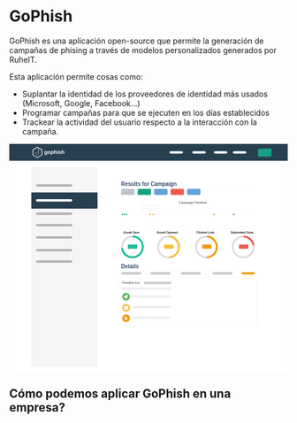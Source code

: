 # GoPhish

GoPhish es una aplicación open-source que permite la generación de campañas de phising a través de modelos personalizados generados por RuheIT.

Esta aplicación permite cosas como:

* Suplantar la identidad de los proveedores de identidad más usados (Microsoft, Google, Facebook...)
* Programar campañas para que se ejecuten en los días establecidos
* Trackear la actividad del usuario respecto a la interacción con la campaña.

<svg xmlns="http://www.w3.org/2000/svg" width="1060" height="862" viewBox="0 0 1060 862" style="background:#fff"><path d="M444.636 622.056v43.213" fill="none" stroke="#ddd"/><title>Gophish Dashboard</title><path d="M444.636 582.255v43.213" fill="none" stroke="#ddd"/><path d="M425.532 314.179h490.123" fill="none" stroke="#eee" stroke-width=".5"/><path d="M333.994 88.143c1.088 0 1.97 4.752 1.97 10.616v739.588c0 5.864-.882 10.616-1.97 10.616H85.806c-1.088 0-1.97-4.752-1.97-10.616V98.76c0-5.864.882-10.616 1.97-10.616h248.188z" fill="#f5f5f5" fill-rule="evenodd"/><path d="M-68 1h1210v64H-68V1" fill-opacity=".047" fill-rule="evenodd"/><path d="M1142 0v64H-63V0z" fill="#283f50" fill-rule="evenodd"/><rect rx="4.5" height="9" width="76" y="487.676" x="426.089" fill="#b3b3b3" fill-opacity=".7" fill-rule="evenodd"/><path d="M333.994 184.655c1.088 0 1.97.382 1.97.854v59.541c0 .472-.882.855-1.97.855H85.806c-1.088 0-1.97-.383-1.97-.855v-59.54c0-.473.882-.855 1.97-.855h248.188z" fill="#283f50" fill-rule="evenodd"/><rect rx="4.5" height="9" width="138" y="153.673" x="101.836" fill="#b3b3b3" fill-rule="evenodd"/><rect rx="4.5" height="31.128" width="51" y="17.486" x="947.049" fill="#16a085" fill-rule="evenodd"/><path d="M107.131 11.196L88.784 21.68v20.968l18.347 10.484 18.347-10.484V21.68l-18.347-10.484zm-.13 3.068l15.774 9.018V41.31L107 50.325 91.228 41.31V23.282l15.773-9.018z" fill="#fff"/><path d="M472.126 134.444l6.911 3.808-6.753 4.081z" transform="matrix(.07027 0 0 .16555 68.26 10.178)" fill="#fff" stroke="#fff" stroke-width="4" stroke-linecap="square"/><path d="M101.708 33.05v3.657-3.657z" fill="none" stroke="#fff" stroke-width=".9506891199999999"/><g stroke="#fff" transform="translate(2.291 -188) scale(.20968)"><circle transform="matrix(1.13346 0 0 1.13346 -46.21 890.208)" cx="496.078" cy="99.471" r="5.553" fill="#283f50" stroke-width="4" stroke-linecap="round" stroke-linejoin="round"/><path d="M516.102 1073.24a20.98 20.98 0 0 1-10.49 18.169 20.98 20.98 0 0 1-20.981 0 20.98 20.98 0 0 1-10.49-18.17" fill="#283f50" stroke-width="4.53384" stroke-linecap="square"/><path d="M516.164 1009.552v61.88-61.88z" fill="none" stroke-width="4.534"/><path d="M472.35 1049.784l9.521 12.33-5.745-2.01-3.777-10.32z" fill="#fff"/></g><text style="line-height:125%" x="132.862" y="38.371" font-weight="400" font-size="40" font-family="Sans" letter-spacing="0" word-spacing="0" fill="#fff"><tspan x="132.862" y="38.371"><tspan x="132.862" y="38.371" style="-inkscape-font-specification:'sans-serif Bold'" font-weight="700" font-size="20" font-family="sans-serif">gophish</tspan></tspan></text><rect x="610.011" y="28.092" width="51" height="8.613" rx="4.5" fill="#fff" fill-rule="evenodd"/><rect rx="4.5" height="8.613" width="51" y="28.092" x="696.854" fill="#fff" fill-rule="evenodd"/><rect x="778.873" y="28.092" width="51" height="8.613" rx="4.5" fill="#fff" fill-rule="evenodd"/><rect rx="4.5" height="8.613" width="51" y="28.092" x="851.243" fill="#fff" fill-rule="evenodd"/><rect x="883.692" y="487.938" width="51" height="8.613" rx="4.5" fill="#f39c12" fill-rule="evenodd"/><rect x="537.365" y="487.676" width="76" height="9" rx="4.5" fill="#b3b3b3" fill-opacity=".7" fill-rule="evenodd"/><text style="line-height:125%;-inkscape-font-specification:'sans-serif Bold'" x="468.325" y="430.522" transform="scale(.9096 1.09938)" font-weight="700" font-size="36.384" font-family="sans-serif" letter-spacing="0" word-spacing="0" fill="#283f5f" fill-opacity=".941"><tspan x="468.325" y="430.522" font-size="22.5">Details</tspan></text><text style="line-height:125%" x="468.325" y="144.681" transform="scale(.9096 1.09938)" font-weight="400" font-size="36.384" font-family="Sans" letter-spacing="0" word-spacing="0" fill="#283f5f" fill-opacity=".941"><tspan x="468.325" y="144.681" style="-inkscape-font-specification:'sans-serif Bold'" font-weight="700" font-size="22.5" font-family="sans-serif">Results for Campaign</tspan></text><rect x="101.836" y="210.08" width="138" height="9" rx="4.5" fill="#fff" fill-rule="evenodd"/><rect x="101.836" y="261.052" width="138" height="9" rx="4.5" fill="#b3b3b3" fill-rule="evenodd"/><rect rx="4.5" height="9" width="138" y="304.474" x="101.836" fill="#b3b3b3" fill-rule="evenodd"/><rect x="101.836" y="351.112" width="138" height="9" rx="4.5" fill="#b3b3b3" fill-rule="evenodd"/><rect rx="4.5" height="9" width="138" y="399.358" x="101.836" fill="#b3b3b3" fill-rule="evenodd"/><rect x="101.836" y="442.78" width="138" height="9" rx="4.5" fill="#b3b3b3" fill-rule="evenodd"/><path d="M469.036 348.271a43.518 43.518 0 0 0-43.519 43.519 43.518 43.518 0 0 0 43.519 43.518 43.518 43.518 0 0 0 43.518-43.518 43.518 43.518 0 0 0-43.518-43.519zm0 7.514a36.004 36.004 0 0 1 36.004 36.005 36.004 36.004 0 0 1-36.004 36.005 36.004 36.004 0 0 1-36.005-36.005 36.004 36.004 0 0 1 36.005-36.005zM606.26 348.271a43.518 43.518 0 0 0-43.52 43.519 43.518 43.518 0 0 0 43.52 43.518 43.518 43.518 0 0 0 43.518-43.518 43.518 43.518 0 0 0-43.519-43.519zm0 7.514a36.004 36.004 0 0 1 36.004 36.005 36.004 36.004 0 0 1-36.005 36.005 36.004 36.004 0 0 1-36.004-36.005 36.004 36.004 0 0 1 36.004-36.005zM750.667 348.271a43.518 43.518 0 0 0-43.519 43.519 43.518 43.518 0 0 0 43.519 43.518 43.518 43.518 0 0 0 43.518-43.518 43.518 43.518 0 0 0-43.518-43.519zm0 7.514a36.004 36.004 0 0 1 36.004 36.005 36.004 36.004 0 0 1-36.004 36.005 36.004 36.004 0 0 1-36.005-36.005 36.004 36.004 0 0 1 36.005-36.005zM890.5 348.271a43.518 43.518 0 0 0-43.519 43.519 43.518 43.518 0 0 0 43.519 43.518 43.518 43.518 0 0 0 43.518-43.518A43.518 43.518 0 0 0 890.5 348.27zm0 7.514a36.004 36.004 0 0 1 36.004 36.005 36.004 36.004 0 0 1-36.004 36.005 36.004 36.004 0 0 1-36.005-36.005 36.004 36.004 0 0 1 36.005-36.005z" fill="#ddd" stroke="#fff" stroke-width=".21"/><path d="M470.231 347.948a43.518 43.518 0 0 1 41.967 43.44 43.518 43.518 0 0 1-43.52 43.519 43.518 43.518 0 0 1-43.148-38.291h7.573a36.004 36.004 0 0 0 35.576 30.777 36.004 36.004 0 0 0 36.006-36.006 36.004 36.004 0 0 0-34.454-35.949v-7.49z" fill="#1abc9c" stroke="#fff" stroke-width=".21"/><path d="M608.049 348.25a43.518 43.518 0 0 1 41.966 43.44 43.518 43.518 0 0 1-41.966 43.464v-7.537a36.004 36.004 0 0 0 34.453-35.928 36.004 36.004 0 0 0-34.453-35.95v-7.49z" fill="#f9bf3b" stroke="#fff" stroke-width=".21"/><path d="M751.983 348.25a43.518 43.518 0 0 1 41.967 43.44 43.518 43.518 0 0 1-41.967 43.464v-7.537a36.004 36.004 0 0 0 34.453-35.928 36.004 36.004 0 0 0-34.453-35.95v-7.49z" fill="#f39c12" stroke="#fff" stroke-width=".21"/><path d="M892.3 348.45v7.49a36.004 36.004 0 0 1 33.795 29.217h7.603A43.518 43.518 0 0 0 892.3 348.45z" fill="#f05b4f" stroke="#fff" stroke-width=".21"/><rect rx="3.152" height="15.85" width="35.722" y="382.741" x="451.387" fill="#1abc9c" fill-rule="evenodd"/><rect x="589.693" y="382.741" width="35.722" height="15.85" rx="3.152" fill="#f9bf3b" fill-rule="evenodd"/><rect rx="3.152" height="15.85" width="35.722" y="382.741" x="734.432" fill="#f39c12" fill-rule="evenodd"/><rect x="874.346" y="382.741" width="35.722" height="15.85" rx="3.152" fill="#f05b4f" fill-rule="evenodd"/><path d="M425.532 268.345h490.123" fill="none" stroke="#ddd" stroke-width=".5" stroke-dasharray="1.5,.5"/><text style="line-height:125%" x="-191.377" y="123.832" font-weight="400" font-size="40" font-family="Sans" letter-spacing="0" word-spacing="0"/><path d="M425.532 165.202h490.123" fill="none" stroke="#eee" stroke-width=".5"/><circle cx="854.763" cy="268.386" r="2.913" fill="#f05b4f" stroke="#f05b4f" stroke-width=".302" stroke-dasharray=".90579045,.30193015" stroke-opacity=".444"/><circle r="2.913" cy="268.386" cx="778.373" fill="#f39c12" stroke="#f05b4f" stroke-width=".302" stroke-dasharray=".90579045,.30193015" stroke-opacity=".444"/><circle cx="547.595" cy="268.386" r="2.913" fill="#f9bf3b" stroke="#f05b4f" stroke-width=".302" stroke-dasharray=".90579045,.30193015" stroke-opacity=".444"/><circle r="2.913" cy="268.386" cx="535.131" fill="#f9bf3b" stroke="#f05b4f" stroke-width=".302" stroke-dasharray=".90579045,.30193015" stroke-opacity=".444"/><circle cx="431" cy="268.386" r="2.913" fill="#1abc9c" stroke="#f05b4f" stroke-width=".302" stroke-dasharray=".90579045,.30193015" stroke-opacity=".444"/><circle r="2.913" cy="268.386" cx="438.639" fill="#1abc9c" stroke="#f05b4f" stroke-width=".302" stroke-dasharray=".90579045,.30193015" stroke-opacity=".444"/><circle cx="446.278" cy="268.386" r="2.913" fill="#1abc9c" stroke="#f05b4f" stroke-width=".302" stroke-dasharray=".90579045,.30193015" stroke-opacity=".444"/><rect rx="4.5" height="9" width="76" y="487.676" x="653.356" fill="#b3b3b3" fill-opacity=".7" fill-rule="evenodd"/><rect x="773.897" y="487.676" width="76" height="9" rx="4.5" fill="#b3b3b3" fill-opacity=".7" fill-rule="evenodd"/><path d="M505.035 231.166a4.49 4.49 0 0 0-4.5 4.5v19.142a4.49 4.49 0 0 0 4.5 4.5h26.768l1.654 2.865 1.654 2.866 1.654-2.866 1.655-2.865h28.377a4.49 4.49 0 0 0 4.5-4.5v-19.142a4.49 4.49 0 0 0-4.5-4.5h-61.762z" fill="#fff" stroke="#ddd" stroke-width=".5"/><rect rx=".5" height="2.139" width="59.6" y="235.651" x="505.497" fill="#eee" fill-rule="evenodd"/><rect x="505.497" y="243.256" width="59.6" height="2.139" rx=".5" fill="#eee" fill-rule="evenodd"/><rect rx=".5" height="2.139" width="59.6" y="251.145" x="505.497" fill="#eee" fill-rule="evenodd"/><rect width="523.041" height="184.162" x="419.648" y="508.368" rx=".5" fill="none" stroke="#ddd" stroke-width=".56"/><path d="M425.532 479.343h490.123" fill="none" stroke="#eee" stroke-width=".5"/><rect x="512.778" y="524.128" width="104.165" height="9" rx="2.456" fill="#b3b3b3" fill-opacity=".7" fill-rule="evenodd"/><rect rx="4.5" height="9" width="190.855" y="545.734" x="426.089" fill="#eee" fill-rule="evenodd"/><circle cx="444.636" cy="581.118" r="14.783" fill="#5cb85c" stroke="#ddd" stroke-width=".5"/><circle r="14.783" cy="623.193" cx="444.636" fill="#f9bf3b" stroke="#ddd" stroke-width=".5"/><rect x="468.164" y="575.301" width="146.505" height="9" rx="3.454" fill="#eee" fill-rule="evenodd"/><rect rx="3.454" height="9" width="146.505" y="616.239" x="468.164" fill="#eee" fill-rule="evenodd"/><circle cx="444.636" cy="662.994" r="14.783" fill="#f39c12" stroke="#ddd" stroke-width=".5"/><rect x="468.164" y="656.04" width="146.505" height="9" rx="3.454" fill="#eee" fill-rule="evenodd"/><rect x="425.989" y="171.07" width="51" height="23.087" rx="4.5" fill="#bdc3c7" fill-rule="evenodd"/><rect rx="4.5" height="23.087" width="51" y="171.07" x="488.709" fill="#16a085" fill-rule="evenodd"/><rect x="551.429" y="171.07" width="51" height="23.087" rx="4.5" fill="#64a1d6" fill-rule="evenodd"/><rect rx="4.5" height="23.087" width="51" y="171.07" x="614.149" fill="#f05b4f" fill-rule="evenodd"/><rect x="676.869" y="171.07" width="51" height="23.087" rx="4.5" fill="#64a1d6" fill-rule="evenodd"/><text style="line-height:125%" x="435.02" y="340.196" font-weight="400" font-size="40" font-family="Sans" letter-spacing="0" word-spacing="0" fill="#333"><tspan x="435.02" y="340.196"><tspan x="435.02" y="340.196" style="-inkscape-font-specification:sans-serif" font-size="12.5" font-family="sans-serif">Email Sent</tspan></tspan></text><text style="line-height:125%" x="562.069" y="340.196" font-weight="400" font-size="40" font-family="Sans" letter-spacing="0" word-spacing="0" fill="#333"><tspan x="562.069" y="340.196"><tspan x="562.069" y="340.196" style="-inkscape-font-specification:sans-serif" font-size="12.5" font-family="sans-serif">Email Opened</tspan></tspan></text><text style="line-height:125%" x="712.436" y="340.196" font-weight="400" font-size="40" font-family="Sans" letter-spacing="0" word-spacing="0" fill="#333"><tspan x="712.436" y="340.196"><tspan x="712.436" y="340.196" style="-inkscape-font-specification:sans-serif" font-size="12.5" font-family="sans-serif">Clicked Link</tspan></tspan></text><text style="line-height:125%" x="842.701" y="340.196" font-weight="400" font-size="40" font-family="Sans" letter-spacing="0" word-spacing="0" fill="#333"><tspan x="842.701" y="340.196"><tspan x="842.701" y="340.196" style="-inkscape-font-specification:sans-serif" font-size="12.5" font-family="sans-serif">Submitted Data</tspan></tspan></text><path d="M451.738 574.273a.49.49 0 0 0-.375-.376c-.992-.212-1.768-.212-2.54-.212-3.179 0-5.085 1.7-6.508 3.941h-3.208c-.56 0-1.072.318-1.322.817l-1.52 3.042a.738.738 0 0 0 .661 1.069h2.929c-.182.394-.367.785-.554 1.16a.492.492 0 0 0 .092.57l1.958 1.959c.151.15.38.188.57.092.376-.188.767-.37 1.161-.551v2.929a.74.74 0 0 0 1.069.662l3.04-1.522c.501-.25.815-.763.815-1.32v-3.216c2.236-1.425 3.942-3.338 3.942-6.5.003-.776.003-1.552-.21-2.544zm-3.236 4.339a1.479 1.479 0 1 1 0-2.957 1.479 1.479 0 0 1 0 2.957zM449.762 664.887h-3.371l1.774 4.322a.59.59 0 0 1-.3.762l-1.563.681a.562.562 0 0 1-.741-.309l-1.686-4.103-2.754 2.832c-.367.378-.962.087-.962-.408V655.01c0-.521.633-.775.962-.409l9.038 9.296c.364.356.096.99-.397.99zM452.93 629.134c0 .838-.68 1.517-1.518 1.517h-13.15c-.839 0-1.518-.679-1.518-1.517v-8.323a1.517 1.517 0 0 1 .58-1.194c.789-.617 1.44-1.118 5.192-3.841.532-.388 1.587-1.321 2.32-1.31.734-.011 1.79.922 2.321 1.31 3.752 2.723 4.404 3.224 5.191 3.84a1.517 1.517 0 0 1 .581 1.195v8.323zm-2.076-6.215a.253.253 0 0 0-.359-.06c-.722.533-1.753 1.286-3.338 2.436-.532.388-1.587 1.321-2.32 1.31-.734.01-1.788-.921-2.321-1.31a523.452 523.452 0 0 1-3.338-2.437.253.253 0 0 0-.358.06l-.287.418a.253.253 0 0 0 .058.347 531.08 531.08 0 0 0 3.329 2.43c.64.467 1.787 1.511 2.917 1.504 1.129.007 2.274-1.036 2.916-1.504a530.68 530.68 0 0 0 3.33-2.43.253.253 0 0 0 .057-.347l-.287-.417z" fill="#fff"/><text y="532.779" x="428.587" style="line-height:125%" font-weight="400" font-size="40" font-family="Sans" letter-spacing="0" word-spacing="0" fill="#333"><tspan y="532.779" x="428.587" style="-inkscape-font-specification:sans-serif" font-size="12.5" font-family="sans-serif">Timeline For</tspan></text><text y="340.196" x="435.02" style="line-height:125%" font-weight="400" font-size="40" font-family="Sans" letter-spacing="0" word-spacing="0" fill="#333"><tspan y="340.196" x="435.02"><tspan style="-inkscape-font-specification:sans-serif" y="340.196" x="435.02" font-size="12.5" font-family="sans-serif">Email Sent</tspan></tspan></text><text y="340.196" x="562.069" style="line-height:125%" font-weight="400" font-size="40" font-family="Sans" letter-spacing="0" word-spacing="0" fill="#333"><tspan y="340.196" x="562.069"><tspan style="-inkscape-font-specification:sans-serif" y="340.196" x="562.069" font-size="12.5" font-family="sans-serif">Email Opened</tspan></tspan></text><text y="340.196" x="712.436" style="line-height:125%" font-weight="400" font-size="40" font-family="Sans" letter-spacing="0" word-spacing="0" fill="#333"><tspan y="340.196" x="712.436"><tspan style="-inkscape-font-specification:sans-serif" y="340.196" x="712.436" font-size="12.5" font-family="sans-serif">Clicked Link</tspan></tspan></text><text y="340.196" x="842.701" style="line-height:125%" font-weight="400" font-size="40" font-family="Sans" letter-spacing="0" word-spacing="0" fill="#333"><tspan y="340.196" x="842.701"><tspan style="-inkscape-font-specification:sans-serif" y="340.196" x="842.701" font-size="12.5" font-family="sans-serif">Submitted Data</tspan></tspan></text><text y="227.391" x="644.384" style="line-height:125%" font-weight="400" font-size="40" font-family="Sans" letter-spacing="0" word-spacing="0" fill="#333"><tspan y="227.391" x="644.384"><tspan style="-inkscape-font-specification:sans-serif" y="227.391" x="644.384" font-size="12.5" font-family="sans-serif">Campaign Timeline</tspan></tspan></text></svg>

## Cómo podemos aplicar GoPhish en una empresa?

